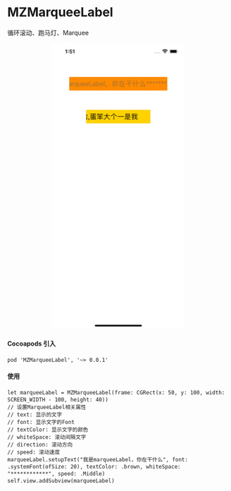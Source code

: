 # MZMarqueeLabel
循环滚动、跑马灯、Marquee

<div align=center>
<img src="1.gif" width="300px" />
</div>

#### Cocoapods 引入
```
pod 'MZMarqueeLabel', '~> 0.0.1'
```

#### 使用
```
let marqueeLabel = MZMarqueeLabel(frame: CGRect(x: 50, y: 100, width: SCREEN_WIDTH - 100, height: 40))
// 设置MarqueeLabel相关属性
// text: 显示的文字
// font: 显示文字的Font
// textColor: 显示文字的颜色
// whiteSpace: 滚动间隔文字
// direction: 滚动方向
// speed: 滚动速度
marqueeLabel.setupText("我是marqueeLabel，你在干什么", font: .systemFont(ofSize: 20), textColor: .brown, whiteSpace: "************", speed: .Middle)
self.view.addSubview(marqueeLabel)
```
